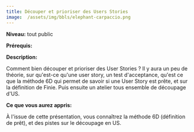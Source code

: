 ```yaml
---
title: Découper et prioriser des Users Stories
image:  /assets/img/bbls/elephant-carpaccio.png
---
```


**Niveau:** tout public

**Prérequis:** 

**Description:**

Comment bien découper et prioriser des User Stories ?
Il y aura un peu de théorie, sur qu'est-ce qu'une user story, un test d'acceptance, qu'est ce que la méthode 6D qui permet de savoir si une User Story est prête, et sur la définition de Finie.
Puis ensuite un atelier tous ensemble de découpage d'US.

**Ce que vous aurez appris:**

À l'issue de cette présentation, vous connaîtrez la méthode 6D (définition de prêt), et des pistes sur le découpage en US.
